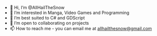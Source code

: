 - 👋 Hi, I’m @AllHailTheSnow
- 👀 I’m interested in Manga, Video Games and Programming
- 🌱 I’m best suited to C# and GDScript
- 💞️ I’m open to collaborating on projects
- 📫 How to reach me - you can email me at allhailthesnow@gmail.com

<!---
AllHailTheSnow/AllHailTheSnow is a ✨ special ✨ repository because its `README.md` (this file) appears on your GitHub profile.
You can click the Preview link to take a look at your changes.
--->
